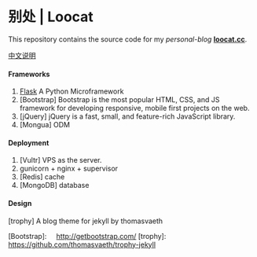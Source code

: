 别处 | Loocat
=======================

This repository contains the source code for my *personal-blog* **[loocat.cc](http://loocat.cc)**.

[中文说明](https://github.com/chidaobanjiu/loocat.cc/wiki/MANA2077.com-%E4%B8%AD%E6%96%87%E8%AF%B4%E6%98%8E)


#### Frameworks

1. [Flask]  A Python Microframework
2. [Bootstrap]  Bootstrap is the most popular HTML, CSS, and JS framework 
   for developing responsive, mobile first projects on the web.
3. [jQuery]  jQuery is a fast, small, and feature-rich JavaScript library.
4. [Mongua] ODM

#### Deployment

1. [Vultr] VPS as the server.
2. gunicorn + nginx + supervisor
3. [Redis] cache
4. [MongoDB] database

#### Design

[trophy] A blog theme for jekyll by thomasvaeth



[Flask]:         http://flask.pocoo.org/
[Bootstrap]:     http://getbootstrap.com/
[trophy]:    https://github.com/thomasvaeth/trophy-jekyll
